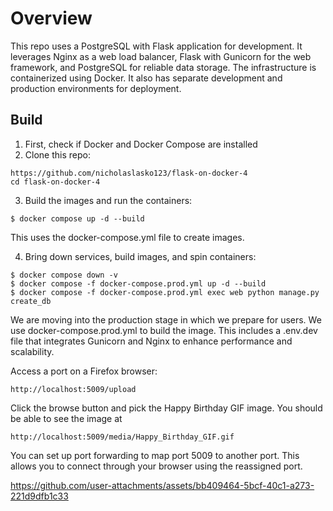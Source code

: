 # Overview
This repo uses a PostgreSQL with Flask application for development. It leverages Nginx as a web load balancer, Flask with Gunicorn for the web framework, and PostgreSQL for reliable data storage. The infrastructure is containerized using Docker. It also has separate development and production environments for deployment.

## Build
1. First, check if Docker and Docker Compose are installed
2. Clone this repo:
```
https://github.com/nicholaslasko123/flask-on-docker-4
cd flask-on-docker-4
```
3. Build the images and run the containers:
```
$ docker compose up -d --build
```
 This uses the docker-compose.yml file to create images.

4. Bring down services, build images, and spin containers:
```
$ docker compose down -v
$ docker compose -f docker-compose.prod.yml up -d --build
$ docker compose -f docker-compose.prod.yml exec web python manage.py create_db
```

We are moving into the production stage in which we prepare for users. We use docker-compose.prod.yml to build the image. This includes a .env.dev file that integrates Gunicorn and Nginx to enhance performance and scalability.

Access a port on a Firefox browser:
```
http://localhost:5009/upload
```
Click the browse button and pick the Happy Birthday GIF image.
You should be able to see the image at 
```      
http://localhost:5009/media/Happy_Birthday_GIF.gif
```
You can set up port forwarding to map port 5009 to another port. This allows you to connect through your browser using the reassigned port.

https://github.com/user-attachments/assets/bb409464-5bcf-40c1-a273-221d9dfb1c33

